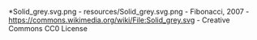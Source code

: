 *Solid_grey.svg.png
    - resources/Solid_grey.svg.png
    - Fibonacci, 2007
    - https://commons.wikimedia.org/wiki/File:Solid_grey.svg
    - Creative Commons CC0 License